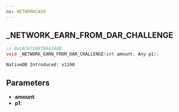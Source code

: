 ```yaml
---
ns: NETWORKCASH
---
```

## _NETWORK_EARN_FROM_DAR_CHALLENGE

```c
// 0xCAC672087B4A24AB
void _NETWORK_EARN_FROM_DAR_CHALLENGE(int amount, Any p1);
```

```
NativeDB Introduced: v1290
```

## Parameters
* **amount**:
* **p1**:
